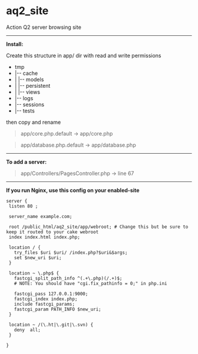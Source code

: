 aq2_site
========

Action Q2 server browsing site
********
**Install:**

Create this structure in app/ dir with read and write permissions

* tmp
* |-- cache
* |   |-- models
* |   |-- persistent
* |   |-- views
* |-- logs
* |-- sessions
* |-- tests

then copy and rename

> app/core.php.default -> app/core.php

> app/database.php.default -> app/database.php

********************

**To add a server:**

> app/Controllers/PagesController.php -> line 67

********************

**If you run Nginx, use this config on your enabled-site**

````
server {
 listen 80 ;

 server_name example.com;

 root /public_html/aq2_site/app/webroot; # Change this but be sure to keep it routed to your cake webroot
 index index.html index.php;

 location / {
   try_files $uri $uri/ /index.php?$uri&$args;
   set $new_uri $uri;
 }

 location ~ \.php$ {
   fastcgi_split_path_info ^(.+\.php)(/.+)$;
   # NOTE: You should have "cgi.fix_pathinfo = 0;" in php.ini

   fastcgi_pass 127.0.0.1:9000;
   fastcgi_index index.php;
   include fastcgi_params;
   fastcgi_param PATH_INFO $new_uri;
 }

 location ~ /(\.ht|\.git|\.svn) {
   deny  all;
 }

}
 ````

